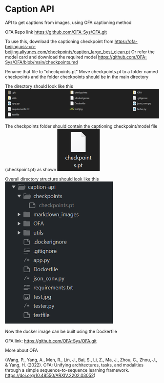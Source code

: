 # Caption API

API to get captions from images, using OFA captioning method

OFA Repo link
https://github.com/OFA-Sys/OFA.git

To use this, download the captioning checkpoint from
https://ofa-beijing.oss-cn-beijing.aliyuncs.com/checkpoints/caption_large_best_clean.pt
Or refer the model card and download the required model
https://github.com/OFA-Sys/OFA/blob/main/checkpoints.md

Rename that file to "checkpoints.pt" 
Move checkpoints.pt to a folder named checkpoints and the folder checkpoints should be in the main directory

The directory should look like this
![Directory](/markdown_images/guide1.png "Directory")

The checkpoints folder should contain the captioning checkpoint/model file (checkpoint.pt) as shown
![checkpoint.pt file in checkpoints folder](/markdown_images/guide2.png "checkpoint.pt file in checkpoints folder")


Overall directory structure should look like this
![Directory structure](/markdown_images/guide3.png "Directory structure")

Now the docker image can be built using the Dockerfile

OFA link:
https://github.com/OFA-Sys/OFA.git

More about OFA 

(Wang, P., Yang, A., Men, R., Lin, J., Bai, S., Li, Z., Ma, J., Zhou, C., Zhou, J., & Yang, H. (2022). OFA: Unifying architectures, tasks, and modalities through a simple sequence-to-sequence learning framework. https://doi.org/10.48550/ARXIV.2202.03052)

